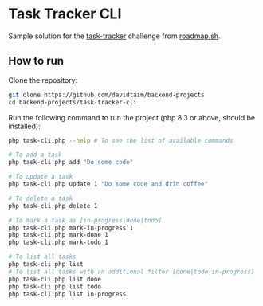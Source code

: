 # Task Tracker CLI

Sample solution for the [task-tracker](https://roadmap.sh/projects/task-tracker) challenge from [roadmap.sh](https://roadmap.sh/).

## How to run

Clone the repository:

```bash
git clone https://github.com/davidtaim/backend-projects
cd backend-projects/task-tracker-cli
```

Run the following command to run the project (php 8.3 or above, should be installed):

```bash
php task-cli.php --help # To see the list of available commands

# To add a task
php task-cli.php add "Do some code"

# To update a task
php task-cli.php update 1 "Do some code and drin coffee"

# To delete a task
php task-cli.php delete 1

# To mark a task as [in-progress|done|todo]
php task-cli.php mark-in-progress 1
php task-cli.php mark-done 1
php task-cli.php mark-todo 1

# To list all tasks
php task-cli.php list
# To list all tasks with an additional filter [done|todo|in-progress]
php task-cli.php list done
php task-cli.php list todo
php task-cli.php list in-progress
```